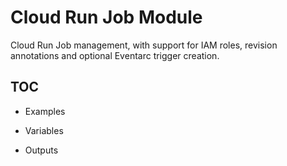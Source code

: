 # Cloud Run Job Module
Cloud Run Job management, with support for IAM roles, revision annotations and optional Eventarc trigger creation.

## TOC
* Examples

* Variables
* Outputs

<!-- BEGIN TFDOC -->

<!-- END TFDOC -->